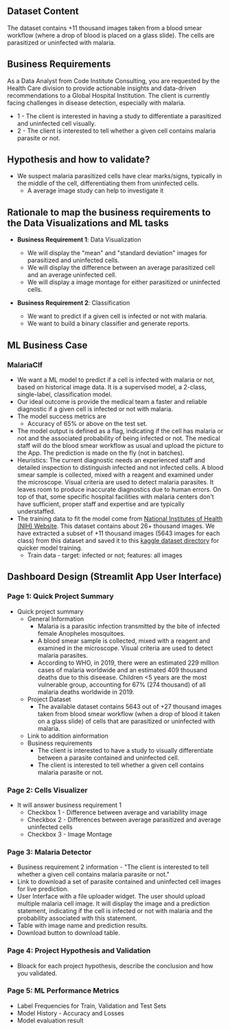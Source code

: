 ## Dataset Content
The dataset contains +11 thousand images taken from a blood smear workflow (where a drop of blood is placed on a glass slide). The cells are parasitized or uninfected with malaria.


## Business Requirements
As a Data Analyst from Code Institute Consulting, you are requested by the Health Care division to provide actionable insights and data-driven recommendations to a Global Hospital Institution. The client is currently facing challenges in disease detection, especially with malaria.
* 1 - The client is interested in having a study to differentiate a parasitized and uninfected cell visually.
* 2 - The client is interested to tell whether a given cell contains malaria parasite or not.


## Hypothesis and how to validate?
* We suspect malaria parasitized cells have clear marks/signs, typically in the middle of the cell, differentiating them from uninfected cells. 
  * A average image study can help to investigate it


## Rationale to map the business requirements to the Data Visualizations and ML tasks
* **Business Requirement 1**: Data Visualization 
	* We will display the "mean" and "standard deviation" images for parasitized and uninfected cells.
 	* We will display the difference between an average parasitized cell and an average uninfected cell.
	* We will display a image montage for either parasitized or uninfected cells.
	
	

* **Business Requirement 2**:  Classification
	* We want to predict if a given cell is infected or not with malaria. 
	* We want to build a binary classifier and generate reports.


## ML Business Case
### MalariaClf
* We want a ML model to predict if a cell is infected with malaria or not, based on historical image data. It is a supervised model, a 2-class, single-label, classification model.
* Our ideal outcome is provide the medical team a faster and reliable diagnostic if a given cell is infected or not with malaria.
* The model success metrics are
	* Accuracy of 65% or above on the test set.
* The model output is defined as a flag, indicating if the cell has malaria or not and the associated probability of being infected or not. The medical staff will do the blood smear workflow as usual and upload the picture to the App. The prediction is made on the fly (not in batches).
* Heuristics: The current diagnostic needs an experienced staff and detailed inspection to distinguish infected and not infected cells. A blood smear sample is collected, mixed with a reagent and examined under the microscope. Visual criteria are used to detect malaria parasites. It leaves room to produce inaccurate diagnostics due to human errors. On top of that, some specific hospital facilities with malaria centers don't have sufficient, proper staff and expertise and are typically understaffed.
* The training data to fit the model come from [National Institutes of Health (NIH) Website](https://ceb.nlm.nih.gov/repositories/malaria-datasets/). This dataset contains about 26+ thousand images. We have extracted a subset of +11 thousand images (5643 images for each class) from this dataset and saved it to this [kaggle dataset directory](https://www.kaggle.com/codeinstitute/malaria-cell-classification) for quicker model training.
	* Train data - target: infected or not; features: all images



## Dashboard Design (Streamlit App User Interface)

### Page 1: Quick Project Summary
* Quick project summary
	* General Information
		* Malaria is a parasitic infection transmitted by the bite of infected female Anopheles mosquitoes.
		* A blood smear sample is collected, mixed with a reagent and examined in the microscope. Visual criteria are used to detect malaria parasites. 
		* According to WHO, in 2019, there were an estimated 229 million cases of malaria worldwide and an estimated 409 thousand deaths due to this diseease. Children <5 years are the most vulnerable group, accounting for 67% (274 thousand) of all malaria deaths worldwide in 2019.
	* Project Dataset
		* The available dataset contains 5643 out of +27 thousand images taken from blood smear workflow (when a drop of blood it taken on a glass slide) of cells that are parasitized or uninfected with malaria.
	* Link to addition ainformation
	* Business requirements
		*  The client is interested to have a study to visually differentiate between a parasite contained and uninfected cell.
		*  The client is interested to tell whether a given cell contains malaria parasite or not.

### Page 2: Cells Visualizer
* It will answer business requirement 1
	* Checkbox 1 - Difference between average and variability image
	* Checkbox 2 - Differences between average parasitized and average uninfected cells
	* Checkbox 3 - Image Montage

### Page 3: Malaria Detector
* Business requirement 2 information - "The client is interested to tell whether a given cell contains malaria parasite or not."
* Link to download a set of parasite contained and uninfected cell images for live prediction.
* User Interface with a file uploader widget. The user should upload multiple malaria cell image. It will display the image and a prediction statement, indicating if the cell is infected or not with malaria and the probability associated with this statement. 
* Table with image name and prediction results.
* Download button to download table.

### Page 4: Project Hypothesis and Validation
* Bloack for each project hypothesis, describe the conclusion and how you validated.

### Page 5: ML Performance Metrics
* Label Frequencies for Train, Validation and Test Sets
* Model History - Accuracy and Losses
* Model evaluation result
